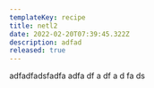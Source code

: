 ```yaml
---
templateKey: recipe
title: netl2
date: 2022-02-20T07:39:45.322Z
description: adfad
released: true
---
```

adfadfadsfadfa adfa df a df a d fa ds